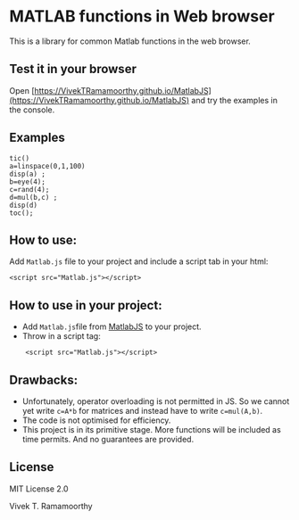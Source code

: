 # MATLAB functions in Web browser

This is a library for common Matlab functions in the web browser.

## Test it in your browser
Open
[https://VivekTRamamoorthy.github.io/MatlabJS](https://VivekTRamamoorthy.github.io/MatlabJS) 
and try the examples in the console.

## Examples
    tic()
    a=linspace(0,1,100) 
    disp(a) ;
    b=eye(4); 
    c=rand(4); 
    d=mul(b,c) ;
    disp(d)
    toc();

## How to use:
Add `Matlab.js` file to your project and include a script tab in your html:

    <script src="Matlab.js"></script>
## How to use in your project:
- Add `Matlab.js`file from [MatlabJS]("https://github.com/VivekTRamamoorthy/MatlabJS") to your project.
- Throw in a script tag:
```
    <script src="Matlab.js"></script>
```
        
## Drawbacks:
- Unfortunately, operator overloading is not permitted in JS. So we cannot yet write `c=A*b` for matrices and instead have to write `c=mul(A,b)`.
- The code is not optimised for efficiency.
- This project is in its primitive stage. More functions will be included as time permits. And no guarantees are provided.

## License

MIT License 2.0 

Vivek T. Ramamoorthy

